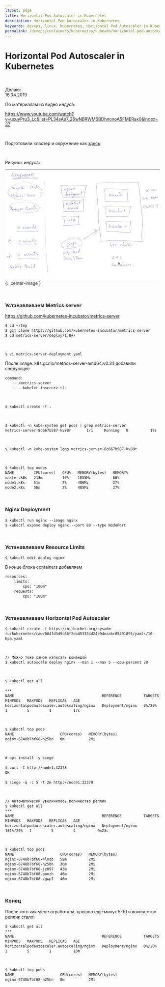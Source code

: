```yaml
---
layout: page
title: Horizontal Pod Autoscaler in Kubernetes
description: Horizontal Pod Autoscaler in Kubernetes
keywords: devops, linux, kubernetes, Horizontal Pod Autoscaler in Kubernetes
permalink: /devops/containers/kubernetes/kubeadm/horizontal-pod-autoscaler/
---
```


# Horizontal Pod Autoscaler in Kubernetes

<br/>

Делаю:  
16.04.2019

По материалам из видео индуса:

https://www.youtube.com/watch?v=uxuyPru3_Lc&list=PL34sAs7_26wNBRWM6BDhnonoA5FMERax0&index=37

<br/>

Подготовили кластер и окружение как <a href="/devops/containers/kubernetes/kubeadm/vagrant-centos7-3-node-kubernetes-cluster/">здесь</a>.

<br/>

Рисунок индуса:

![Horizontal Pod Autoscaler](/img/devops/containers/kubernetes/kubeadm/Horizontal-Pod-Autoscaler.png 'Horizontal Pod Autoscaler'){: .center-image }

<br/>

### Устанавливаем Metrics server

https://github.com/kubernetes-incubator/metrics-server

    $ cd ~/tmp
    $ git clone https://github.com/kubernetes-incubator/metrics-server
    $ cd metrics-server/deploy/1.8+/

<br/>

    $ vi metrics-server-deployment.yaml

После image: k8s.gcr.io/metrics-server-amd64:v0.3.1 добавили следующее

```
command:
    - /metrics-server
    - --kubelet-insecure-tls
```

<br/>

    $ kubectl create -f .

<br/>

    $ kubectl -n kube-system get pods | grep metrics-server
    metrics-server-8c667b587-kv88r       1/1     Running   0          19s

<br/>

    $ kubectl -n kube-system logs metrics-server-8c667b587-kv88r

<br/>

    $ kubectl top nodes
    NAME         CPU(cores)   CPU%   MEMORY(bytes)   MEMORY%
    master.k8s   218m         10%    1055Mi          60%
    node1.k8s    51m          2%     486Mi           27%
    node2.k8s    56m          2%     485Mi           27%

<br/>

### Nginx Deployment

    $ kubectl run nginx --image nginx
    $ kubectl expose deploy nginx --port 80 --type NodePort

<br/>

### Устанавливаем Resource Limits

    $ kubectl edit deploy nginx

В конце блока containers добавляем

```
resources:
    limits:
        cpu: "100m"
    requests:
        cpu: "100m"

```

<br/>

### Устанавливаем Horizontal Pod Autoscaler

    $ kubectl create -f https://bitbucket.org/sysadm-ru/kubernetes/raw/004fd3d9c66f2eb453324d24e94eaabc65491895/yamls/10-hpa.yaml

<br/>

    // Можно тоже самое написать командой
    $ kubectl autoscale deploy nginx --min 1 --max 5 --cpu-percent 20

<br/>

    $ kubectl get all

    ***
    NAME                                        REFERENCE          TARGETS   MINPODS   MAXPODS   REPLICAS   AGE
    horizontalpodautoscaler.autoscaling/nginx   Deployment/nginx   0%/20%    1         5         1          17s

<br/>

    $ kubectl top pods
    NAME                     CPU(cores)   MEMORY(bytes)
    nginx-6748b7bf68-h25bn   0m           2Mi

<br/>

    # apt install -y siege

    $ curl -I http://node1:32378
    OK

    $ siege -q -c 5 -t 2m http://node1:32378

<br/>

    // Автоматически увеличилось количество реплик
    $ kubectl get all
    ***
    NAME                                        REFERENCE          TARGETS    MINPODS   MAXPODS   REPLICAS   AGE
    horizontalpodautoscaler.autoscaling/nginx   Deployment/nginx   101%/20%   1         5         4          9m23s

<br/>

    $ kubectl top pods
    NAME                     CPU(cores)   MEMORY(bytes)
    nginx-6748b7bf68-4lnqb   59m          2Mi
    nginx-6748b7bf68-h25bn   36m          2Mi
    nginx-6748b7bf68-jz897   43m          2Mi
    nginx-6748b7bf68-pnmzh   46m          2Mi
    nginx-6748b7bf68-zgwp7   46m          2Mi

<br/>

### Конец

После того как siege отработала, прошло еще минут 5-10 и количество реплик стало:

    $ kubectl get all
    ***
    NAME                                        REFERENCE          TARGETS   MINPODS   MAXPODS   REPLICAS   AGE
    horizontalpodautoscaler.autoscaling/nginx   Deployment/nginx   0%/20%    1         5         1          18m

<br/>

    $ kubectl top pods
    NAME                     CPU(cores)   MEMORY(bytes)
    nginx-6748b7bf68-h25bn   0m           2Mi

